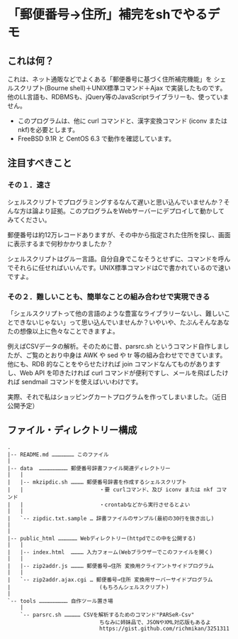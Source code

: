 # 「郵便番号→住所」補完をshでやるデモ

## これは何？

これは、ネット通販などでよくある「郵便番号に基づく住所補完機能」を
シェルスクリプト(Bourne shell)＋UNIX標準コマンド＋Ajax
で実装したものです。他のLL言語も、RDBMSも、jQuery等のJavaScriptライブラリーも、使っていません。

* このプログラムは、他に curl コマンドと、漢字変換コマンド (iconv または nkf)を必要とします。
* FreeBSD 9.1R と CentOS 6.3 で動作を確認しています。

## 注目すべきこと

### その１．速さ

シェルスクリプトでプログラミングするなんて遅いと思い込んでいませんか？そんな方は論より証拠。このプログラムをWebサーバーにデプロイして動かしてみてください。

郵便番号は約12万レコードありますが、その中から指定された住所を探し、画面に表示するまで何秒かかりましたか？

シェルスクリプトはグルー言語。自分自身でこなそうとせずに、コマンドを呼んでそれらに任せればいいんです。UNIX標準コマンドはCで書かれているので速いですよ。


### その２．難しいことも、簡単なことの組み合わせで実現できる

「シェルスクリプトって他の言語のような豊富なライブラリーないし、難しいことできないじゃない」って思い込んでいませんか？いやいや、たぶんそんなあなたの想像以上に色々なことできますよ。

例えばCSVデータの解析。そのために昔、parsrc.sh というコマンド自作しましたが、ご覧のとおり中身は AWK や sed や tr 等の組み合わせでできています。他にも、RDB 的なことをやらせたければ join コマンドなんてものがありますし、Web API を叩きたければ curl コマンドが便利ですし、メールを飛ばしたければ sendmail コマンドを使えばいいわけです。

実際、それで私はショッピングカートプログラムを作ってしまいました。（近日公開予定）



## ファイル・ディレクトリー構成

```
.
|-- README.md ………………… このファイル
|
|-- data  ……………………… 郵便番号辞書ファイル関連ディレクトリー
|   |
|   |-- mkzipdic.sh ………… 郵便番号辞書を作成するシェルスクリプト
|   |                        ・要 curlコマンド、及び iconv または nkf コマンド
|   |                        ・crontabなどから実行させるとよい
|   |
|   `-- zipdic.txt.sample … 辞書ファイルのサンプル(最初の30行を抜き出し)
|
|
|-- public_html ……………… Webディレクトリー(httpdでこの中を公開する)
|   |
|   |-- index.html  ………… 入力フォーム(Webブラウザーでこのファイルを開く)
|   |
|   |-- zip2addr.js ………… 郵便番号→住所 変換用クライアントサイドプログラム
|   |
|   `-- zip2addr.ajax.cgi … 郵便番号→住所 変換用サーバーサイドプログラム
|                            (もちろんシェルスクリプト)
|
`-- tools ……………………… 自作ツール置き場
    |
    `-- parsrc.sh …………… CSVを解析するためのコマンド"PARSeR-Csv"
                             ちなみに姉妹品で、JSONやXML対応版もあるよ
                             https://gist.github.com/richmikan/3251311
```